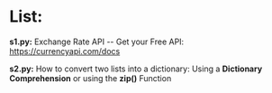 <h1>List:</h1>

**s1.py:**  Exchange Rate API -- Get your Free API: https://currencyapi.com/docs

**s2.py:**  How to convert two lists into a dictionary: Using a **Dictionary Comprehension** or using the **zip()** Function
